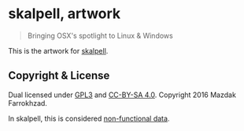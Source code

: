 # skalpell, artwork
> Bringing OSX's spotlight to Linux &amp; Windows

This is the artwork for [skalpell].

## Copyright & License

Dual licensed under [GPL3] and [CC-BY-SA 4.0].
Copyright 2016 Mazdak Farrokhzad.

In skalpell, this is considered [non-functional data].

<!-- references -->

[GPL3]: LICENSE-GPL3.md
[non-functional data]: http://www.gnu.org/philosophy/free-system-distribution-guidelines.html
[CC-BY-SA 4.0]: LICENSE-CC-BY-SA-4.md
[skalpell]: https://github.com/skalpell/

<!-- references -->